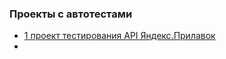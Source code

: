 ### Проекты с автотестами
- [1 проект тестирования API Яндекс.Прилавок](https://github.com/Solution-Found/yandex_api_stand_tests)
- []()